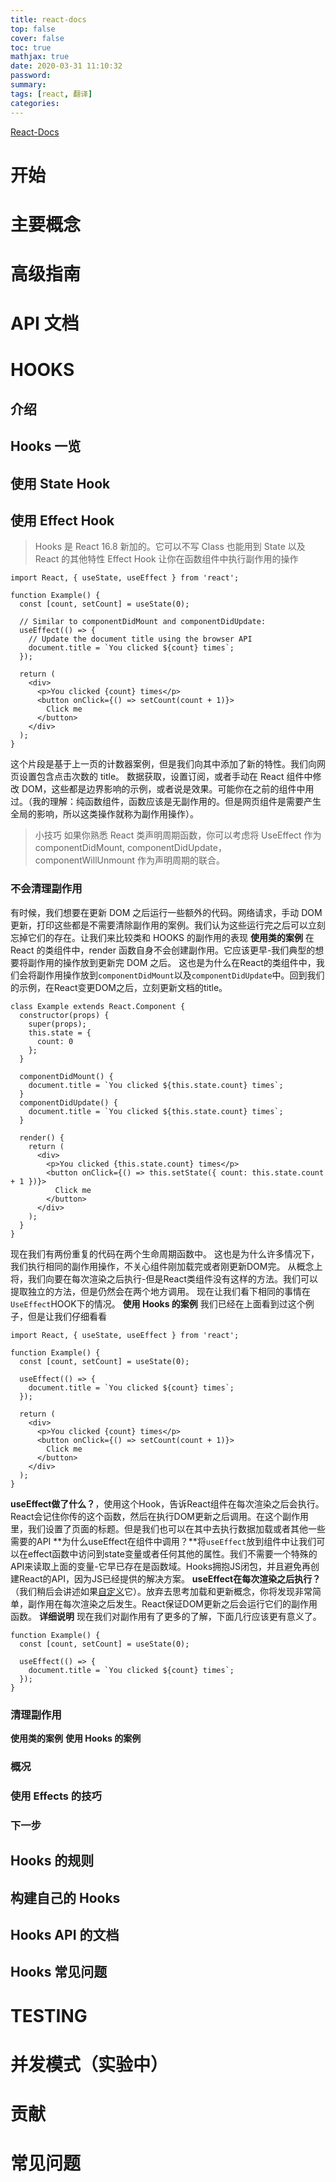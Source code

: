```yaml
---
title: react-docs
top: false
cover: false
toc: true
mathjax: true
date: 2020-03-31 11:10:32
password:
summary:
tags: [react, 翻译]
categories:
---
```


[React-Docs](https://reactjs.org/docs/getting-started.html)

# 开始

# 主要概念

# 高级指南

# API 文档

# HOOKS

## 介绍

## Hooks 一览

## 使用 State Hook

## 使用 Effect Hook

> Hooks 是 React 16.8 新加的。它可以不写 Class 也能用到 State 以及 React 的其他特性
> Effect Hook 让你在函数组件中执行副作用的操作

```
import React, { useState, useEffect } from 'react';

function Example() {
  const [count, setCount] = useState(0);

  // Similar to componentDidMount and componentDidUpdate:
  useEffect(() => {
    // Update the document title using the browser API
    document.title = `You clicked ${count} times`;
  });

  return (
    <div>
      <p>You clicked {count} times</p>
      <button onClick={() => setCount(count + 1)}>
        Click me
      </button>
    </div>
  );
}
```

这个片段是基于上一页的计数器案例，但是我们向其中添加了新的特性。我们向网页设置包含点击次数的 title。
数据获取，设置订阅，或者手动在 React 组件中修改 DOM，这些都是边界影响的示例，或者说是效果。可能你在之前的组件中用过。（我的理解：纯函数组件，函数应该是无副作用的。但是网页组件是需要产生全局的影响，所以这类操作就称为副作用操作）。

> 小技巧
> 如果你熟悉 React 类声明周期函数，你可以考虑将 UseEffect 作为 componentDidMount, componentDidUpdate，componentWillUnmount 作为声明周期的联合。

### 不会清理副作用

有时候，我们想要在更新 DOM 之后运行一些额外的代码。网络请求，手动 DOM 更新，打印这些都是不需要清除副作用的案例。我们认为这些运行完之后可以立刻忘掉它们的存在。让我们来比较类和 HOOKS 的副作用的表现
**使用类的案例**
在 React 的类组件中，render 函数自身不会创建副作用。它应该更早-我们典型的想要将副作用的操作放到更新完 DOM 之后。
这也是为什么在React的类组件中，我们会将副作用操作放到`componentDidMount`以及`componentDidUpdate`中。回到我们的示例，在React变更DOM之后，立刻更新文档的title。
```
class Example extends React.Component {
  constructor(props) {
    super(props);
    this.state = {
      count: 0
    };
  }

  componentDidMount() {
    document.title = `You clicked ${this.state.count} times`;
  }
  componentDidUpdate() {
    document.title = `You clicked ${this.state.count} times`;
  }

  render() {
    return (
      <div>
        <p>You clicked {this.state.count} times</p>
        <button onClick={() => this.setState({ count: this.state.count + 1 })}>
          Click me
        </button>
      </div>
    );
  }
}
```
现在我们有两份重复的代码在两个生命周期函数中。
这也是为什么许多情况下，我们执行相同的副作用操作，不关心组件刚加载完或者刚更新DOM完。
从概念上将，我们向要在每次渲染之后执行-但是React类组件没有这样的方法。我们可以提取独立的方法，但是仍然会在两个地方调用。
现在让我们看下相同的事情在`UseEffect`HOOK下的情况。
**使用 Hooks 的案例**
我们已经在上面看到过这个例子，但是让我们仔细看看
```
import React, { useState, useEffect } from 'react';

function Example() {
  const [count, setCount] = useState(0);

  useEffect(() => {
    document.title = `You clicked ${count} times`;
  });

  return (
    <div>
      <p>You clicked {count} times</p>
      <button onClick={() => setCount(count + 1)}>
        Click me
      </button>
    </div>
  );
}
```
**useEffect做了什么？**，使用这个Hook，告诉React组件在每次渲染之后会执行。React会记住你传的这个函数，然后在执行DOM更新之后调用。在这个副作用里，我们设置了页面的标题。但是我们也可以在其中去执行数据加载或者其他一些需要的API
**为什么useEffect在组件中调用？**将`useEffect`放到组件中让我们可以在effect函数中访问到state变量或者任何其他的属性。我们不需要一个特殊的API来读取上面的变量-它早已存在是函数域。Hooks拥抱JS闭包，并且避免再创建React的API，因为JS已经提供的解决方案。
**useEffect在每次渲染之后执行？**（我们稍后会讲述如果[自定义](https://reactjs.org/docs/hooks-effect.html#tip-optimizing-performance-by-skipping-effects)它）。放弃去思考加载和更新概念，你将发现非常简单，副作用在每次渲染之后发生。React保证DOM更新之后会运行它们的副作用函数。
**详细说明**
现在我们对副作用有了更多的了解，下面几行应该更有意义了。
```
function Example() {
  const [count, setCount] = useState(0);

  useEffect(() => {
    document.title = `You clicked ${count} times`;
  });
}
```
### 清理副作用

**使用类的案例**
**使用 Hooks 的案例**

### 概况

### 使用 Effects 的技巧

### 下一步

## Hooks 的规则

## 构建自己的 Hooks

## Hooks API 的文档

## Hooks 常见问题

# TESTING

# 并发模式（实验中）

# 贡献

# 常见问题
